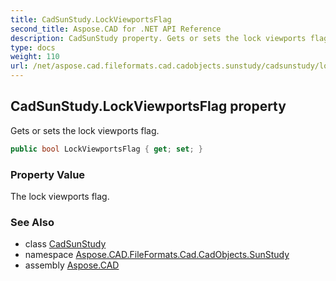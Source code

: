 ```yaml
---
title: CadSunStudy.LockViewportsFlag
second_title: Aspose.CAD for .NET API Reference
description: CadSunStudy property. Gets or sets the lock viewports flag
type: docs
weight: 110
url: /net/aspose.cad.fileformats.cad.cadobjects.sunstudy/cadsunstudy/lockviewportsflag/
---
```

## CadSunStudy.LockViewportsFlag property

Gets or sets the lock viewports flag.

```csharp
public bool LockViewportsFlag { get; set; }
```

### Property Value

The lock viewports flag.

### See Also

* class [CadSunStudy](../)
* namespace [Aspose.CAD.FileFormats.Cad.CadObjects.SunStudy](../../cadsunstudy/)
* assembly [Aspose.CAD](../../../)



